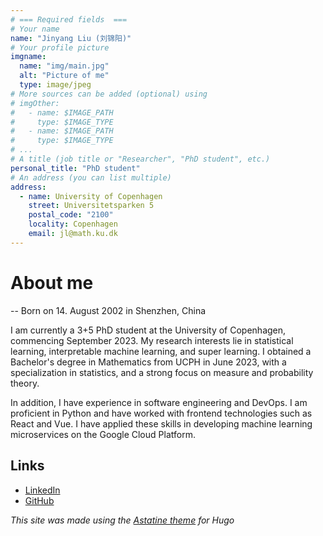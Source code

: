 ```yaml
---
# === Required fields  ===
# Your name
name: "Jinyang Liu (刘锦阳)"
# Your profile picture
imgname:
  name: "img/main.jpg"
  alt: "Picture of me"
  type: image/jpeg
# More sources can be added (optional) using
# imgOther:
#   - name: $IMAGE_PATH
#     type: $IMAGE_TYPE
#   - name: $IMAGE_PATH
#     type: $IMAGE_TYPE
# ...
# A title (job title or "Researcher", "PhD student", etc.)
personal_title: "PhD student"
# An address (you can list multiple)
address:
  - name: University of Copenhagen
    street: Universitetsparken 5
    postal_code: "2100"
    locality: Copenhagen
    email: jl@math.ku.dk
---
```


# About me

-- Born on 14. August 2002 in Shenzhen, China

I am currently a 3+5 PhD student at the University of Copenhagen, commencing September 2023. My research interests lie in statistical learning, interpretable machine learning, and super learning. I obtained a Bachelor's degree in Mathematics from UCPH in June 2023, with a specialization in statistics, and a strong focus on measure and probability theory.

In addition, I have experience in software engineering and DevOps. I am proficient in Python and have worked with frontend technologies such as React and Vue. I have applied these skills in developing machine learning microservices on the Google Cloud Platform.

## Links

- [LinkedIn](https://www.linkedin.com/in/jinyang-liu-9776ab168/)
- [GitHub](https://github.com/jyliuu)

_This site was made using the [Astatine theme](https://github.com/hugcis/hugo-astatine-theme) for Hugo_
